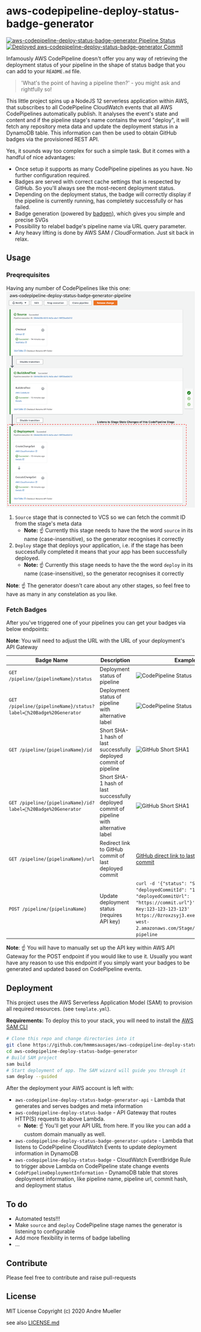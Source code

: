 # aws-codepipeline-deploy-status-badge-generator

[![aws-codepipeline-deploy-status-badge-generator Pipeline Status]( https://0zroxzsyj3.execute-api.eu-west-2.amazonaws.com/Stage//pipeline/aws-codepipeline-deploy-status-badge-generator-pipeline/status?label=aws-codepipeline-deploy-status-badge-generator)](https://eu-central-1.console.aws.amazon.com/codesuite/codepipeline/pipelines/aws-codepipeline-deploy-status-badge-generator-pipeline/view?region=eu-west-2)
[![Deployed aws-codepipeline-deploy-status-badge-generator Commit]( https://0zroxzsyj3.execute-api.eu-west-2.amazonaws.com/Stage//pipeline/aws-codepipeline-deploy-status-badge-generator-pipeline/commit/id?label=aws-codepipeline-deploy-status-badge-generator)]( https://0zroxzsyj3.execute-api.eu-west-2.amazonaws.com/Stage//pipeline/aws-codepipeline-deploy-status-badge-generator-pipeline/commit/url)

Infamously AWS CodePipeline doesn't offer you any way of retrieving the deployment status of your pipeline in the shape of status badge that you can add to your `README.md` file.

>'What's the point of having a pipeline then?' - you might ask and rightfully so!

This little project spins up a NodeJS 12 serverless application within AWS, that subscribes to all CodePipeline CloudWatch events that all AWS CodePipelines automatically publish. It analyses the event's state and content and if the pipeline stage's name contains the word "deploy", it will fetch any repository meta data and update the deployment status in a DynamoDB table.
This information can then be used to obtain GitHub badges via the provisioned REST API.

Yes, it sounds way too complex for such a simple task. But it comes with a handful of nice advantages:

* Once setup it supports as many CodePipeline pipelines as you have. No further configuration required.
* Badges are served with correct cache settings that is respected by GitHub. So you'll always see the most-recent deployment status.
* Depending on the deployment status, the badge will correctly display if the pipeline is currently running, has completely successfully or has failed.
* Badge generation (powered by [badgen](https://github.com/badgen/badgen)), which gives you simple and precise SVGs
* Possibility to relabel badge's pipeline name via URL query parameter.
* Any heavy lifting is done by AWS SAM / CloudFormation. Just sit back in relax.

## Usage

### Preqrequisites

Having any number of CodePipelines like this one:
![Example Pipeline](./images/example-codepipeline.png)

1. `Source` stage that is connected to VCS so we can fetch the commit ID from the stage's meta data
    * **Note:** ☝️ Currently this stage needs to have the the word `source` in its name (case-insensitive), so the generator recognises it correctly
1. `Deploy` stage that deploys your application, i.e. if the stage has been successfully completed it means that your app has been successfully deployed.
    * **Note:** ☝️ Currently this stage needs to have the the word `deploy` in its name (case-insensitive), so the generator recognises it correctly

**Note**: ☝️ The generator doesn't care about any other stages, so feel free to have as many in any constelation as you like.

### Fetch Badges

After you've triggered one of your pipelines you can get your badges via below endpoints:

**Note**: You will need to adjust the URL with the URL of your deployment's API Gateway

| Badge Name | Description | Example   |
|---|---|---|
| `GET /pipeline/{pipelineName}/status` | Deployment status of pipeline   | ![CodePipeline Status]( https://0zroxzsyj3.execute-api.eu-west-2.amazonaws.com/Stage//pipeline/aws-codepipeline-deploy-status-badge-generator-pipeline/status) |
| `GET /pipeline/{pipelineName}/status?label=🦦%20Badge%20Generator` | Deployment status of pipeline with alternative label  | ![CodePipeline Status]( https://0zroxzsyj3.execute-api.eu-west-2.amazonaws.com/Stage//pipeline/aws-codepipeline-deploy-status-badge-generator-pipeline/status?label=🦦%20Badge%20Generator) |
| `GET /pipeline/{pipelinaName}/id`  | Short SHA-1 hash of last successfully deployed commit of pipeline | ![GitHub Short SHA1]( https://0zroxzsyj3.execute-api.eu-west-2.amazonaws.com/Stage//pipeline/aws-codepipeline-deploy-status-badge-generator-pipeline/commit/id) |
| `GET /pipeline/{pipelinaName}/id?label=🦦%20Badge%20Generator`  | Short SHA-1 hash of last successfully deployed commit of pipeline with alternative label | ![GitHub Short SHA1]( https://0zroxzsyj3.execute-api.eu-west-2.amazonaws.com/Stage//pipeline/aws-codepipeline-deploy-status-badge-generator-pipeline/commit/id?label=🦦%20Badge%20Generator) |
| `GET /pipeline/{pipelinaName}/url` | Redirect link to GitHub commit of last deployed commit | [GitHub direct link to last deployed commit]( https://0zroxzsyj3.execute-api.eu-west-2.amazonaws.com/Stage//pipeline/aws-codepipeline-deploy-status-badge-generator-pipeline/commit/url) |
| `POST /pipeline/{pipelinaName}` | Update deployment status (requires API key) | `curl -d '{"status": "SUCCEEDED", "deployedCommitId": "123", "deployedCommitUrl": "https://commit.url"}' -H 'X-API-Key:123-123-123-123'  https://0zroxzsyj3.execute-api.eu-west-2.amazonaws.com/Stage//pipeline/test-pipeline` |

**Note**: ☝️ You will have to manually set up the API key within AWS API Gateway for the POST endpoint if you would like to use it. Usually you want have any reason to use this endpoint if you simply want your badges to be generated and updated based on CodePipeline events.

## Deployment

This project uses the AWS Serverless Application Model (SAM) to provision all required resources. (see `template.yml`). 

**Requirements:** To deploy this to your stack, you will need to install the [AWS SAM CLI](https://aws.amazon.com/serverless/sam/)

```bash
# Clone this repo and change directories into it
git clone https://github.com/hmmmsausages/aws-codepipeline-deploy-status-badge-generator
cd aws-codepipeline-deploy-status-badge-generator
# Build SAM project
sam build
# Start deployment of app. The SAM wizard will guide you through it
sam deploy --guided
```

After the deployment your AWS account is left with:

* `aws-codepipeline-deploy-status-badge-generator-api` - Lambda that generates and serves badges and meta information
* `aws-codepipeline-deploy-status-badge` - API Gateway that routes HTTP(S) requests to above Lambda.
  * **Note**: ☝️  You'll get your API URL from here. If you like you can add a custom domain manually as well.
* `aws-codepipeline-deploy-status-badge-generator-update` - Lambda that listens to CodePipeline CloudWatch Events to update deployment information in DynamoDB
* `aws-codepipeline-deploy-status-badge` - CloudWatch EventBridge Rule to trigger above Lambda on CodePipeline state change events
* `CodePipelineDeploymentInformation` - DynamoDB table that stores deployment information, like pipeline name, pipeline url, commit hash, and deployment status

## To do

* Automated tests!!!
* Make `source` and `deploy` CodePipeline stage names the generator is listening to configurable
* Add more flexibility in terms of badge labelling
* ...

## Contribute

Please feel free to contribute and raise pull-requests

## License

MIT License
Copyright (c) 2020 Andre Mueller

see also [LICENSE.md](./LICENSE.md)
 
